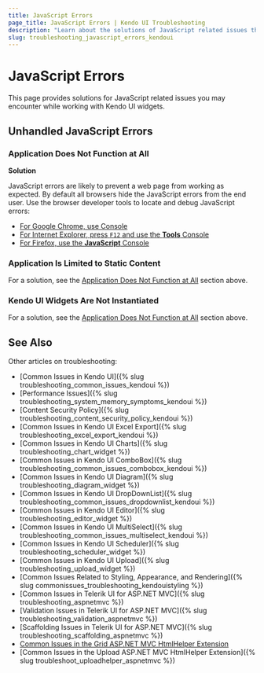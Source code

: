 ```yaml
---
title: JavaScript Errors
page_title: JavaScript Errors | Kendo UI Troubleshooting
description: "Learn about the solutions of JavaScript related issues that may occur while working with Kendo UI controls."
slug: troubleshooting_javascript_errors_kendoui
---
```


# JavaScript Errors

This page provides solutions for JavaScript related issues you may encounter while working with Kendo UI widgets.

## Unhandled JavaScript Errors

### Application Does Not Function at All

**Solution**

JavaScript errors are likely to prevent a web page from working as expected. By default all browsers hide the JavaScript errors from the end user. Use the browser developer tools to locate and debug JavaScript errors:

* [For Google Chrome, use Console](https://developer.chrome.com/devtools/docs/console)
* [For Internet Explorer, press `F12` and use the **Tools** Console](https://msdn.microsoft.com/en-us/library/gg589530(v=vs.85).aspx)
* [For Firefox, use the **JavaScript** Console](https://developer.mozilla.org/en-US/Learn/Discover_browser_developer_tools#The_JavaScript_console)

### Application Is Limited to Static Content

For a solution, see the [Application Does Not Function at All](#application-does-not-function-at-all) section above.

### Kendo UI Widgets Are Not Instantiated

For a solution, see the [Application Does Not Function at All](#application-does-not-function-at-all) section above.

## See Also

Other articles on troubleshooting:

* [Common Issues in Kendo UI]({% slug troubleshooting_common_issues_kendoui %})
* [Performance Issues]({% slug troubleshooting_system_memory_symptoms_kendoui %})
* [Content Security Policy]({% slug troubleshooting_content_security_policy_kendoui %})
* [Common Issues in Kendo UI Excel Export]({% slug troubleshooting_excel_export_kendoui %})
* [Common Issues in Kendo UI Charts]({% slug troubleshooting_chart_widget %})
* [Common Issues in Kendo UI ComboBox]({% slug troubleshooting_common_issues_combobox_kendoui %})
* [Common Issues in Kendo UI Diagram]({% slug troubleshooting_diagram_widget %})
* [Common Issues in Kendo UI DropDownList]({% slug troubleshooting_common_issues_dropdownlist_kendoui %})
* [Common Issues in Kendo UI Editor]({% slug troubleshooting_editor_widget %})
* [Common Issues in Kendo UI MultiSelect]({% slug troubleshooting_common_issues_multiselect_kendoui %})
* [Common Issues in Kendo UI Scheduler]({% slug troubleshooting_scheduler_widget %})
* [Common Issues in Kendo UI Upload]({% slug troubleshooting_upload_widget %})
* [Common Issues Related to Styling, Appearance, and Rendering]({% slug commonissues_troubleshooting_kendouistyling %})
* [Common Issues in Telerik UI for ASP.NET MVC]({% slug troubleshooting_aspnetmvc %})
* [Validation Issues in Telerik UI for ASP.NET MVC]({% slug troubleshooting_validation_aspnetmvc %})
* [Scaffolding Issues in Telerik UI for ASP.NET MVC]({% slug troubleshooting_scaffolding_aspnetmvc %})
* [Common Issues in the Grid ASP.NET MVC HtmlHelper Extension](/aspnet-mvc/helpers/grid/troubleshooting)
* [Common Issues in the Upload ASP.NET MVC HtmlHelper Extension]({% slug troubleshoot_uploadhelper_aspnetmvc %})
